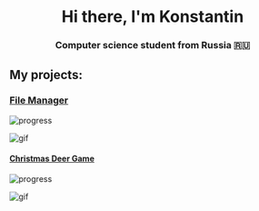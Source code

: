 <h1 align="center">Hi there, I'm Konstantin</h1>
<h3 align="center">Computer science student from Russia 🇷🇺</h3>

<h2 align="left">My projects:</h2>

<h3 align="left"><a href="https://github.com/demurelian/FileManager" target="_blank">File Manager</a></h3>

![progress](https://img.shields.io/badge/Progress-Done-green)

![gif](https://media.giphy.com/media/v1.Y2lkPTc5MGI3NjExMDc4MXBmbzFkY3p5MHpteHkxbXlpNWw0dTZvMHI0d2MyNzExZnhqaSZlcD12MV9pbnRlcm5hbF9naWZfYnlfaWQmY3Q9Zw/111qkWCRLqGBRsxa2D/source.gif)

<h4 align="left"><a href="https://github.com/demurelian/ChristmasDeerGame" target="_blank">Christmas Deer Game</a></h4>

![progress](https://img.shields.io/badge/Progress-Done-green)

![gif](https://media.giphy.com/media/mGBeVlDbdOujPo7sXc/giphy-downsized-large.gif)

<!--
**demurelian/demurelian** is a ✨ _special_ ✨ repository because its `README.md` (this file) appears on your GitHub profile.

Here are some ideas to get you started:

- 🔭 I’m currently working on ...
- 🌱 I’m currently learning ...
- 👯 I’m looking to collaborate on ...
- 🤔 I’m looking for help with ...
- 💬 Ask me about ...
- 📫 How to reach me: ...
- 😄 Pronouns: ...
- ⚡ Fun fact: ...
-->

